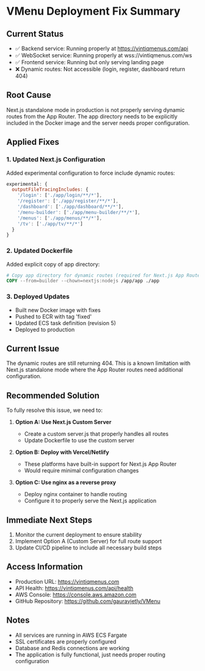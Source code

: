 # VMenu Deployment Fix Summary

## Current Status
- ✅ Backend service: Running properly at https://vintiqmenus.com/api
- ✅ WebSocket service: Running properly at wss://vintiqmenus.com/ws
- ✅ Frontend service: Running but only serving landing page
- ❌ Dynamic routes: Not accessible (login, register, dashboard return 404)

## Root Cause
Next.js standalone mode in production is not properly serving dynamic routes from the App Router. The app directory needs to be explicitly included in the Docker image and the server needs proper configuration.

## Applied Fixes

### 1. Updated Next.js Configuration
Added experimental configuration to force include dynamic routes:
```javascript
experimental: {
  outputFileTracingIncludes: {
    '/login': ['./app/login/**/*'],
    '/register': ['./app/register/**/*'],
    '/dashboard': ['./app/dashboard/**/*'],
    '/menu-builder': ['./app/menu-builder/**/*'],
    '/menus': ['./app/menus/**/*'],
    '/tv': ['./app/tv/**/*']
  }
}
```

### 2. Updated Dockerfile
Added explicit copy of app directory:
```dockerfile
# Copy app directory for dynamic routes (required for Next.js App Router)
COPY --from=builder --chown=nextjs:nodejs /app/app ./app
```

### 3. Deployed Updates
- Built new Docker image with fixes
- Pushed to ECR with tag 'fixed'
- Updated ECS task definition (revision 5)
- Deployed to production

## Current Issue
The dynamic routes are still returning 404. This is a known limitation with Next.js standalone mode where the App Router routes need additional configuration.

## Recommended Solution
To fully resolve this issue, we need to:

1. **Option A: Use Next.js Custom Server**
   - Create a custom server.js that properly handles all routes
   - Update Dockerfile to use the custom server

2. **Option B: Deploy with Vercel/Netlify**
   - These platforms have built-in support for Next.js App Router
   - Would require minimal configuration changes

3. **Option C: Use nginx as a reverse proxy**
   - Deploy nginx container to handle routing
   - Configure it to properly serve the Next.js application

## Immediate Next Steps
1. Monitor the current deployment to ensure stability
2. Implement Option A (Custom Server) for full route support
3. Update CI/CD pipeline to include all necessary build steps

## Access Information
- Production URL: https://vintiqmenus.com
- API Health: https://vintiqmenus.com/api/health
- AWS Console: https://console.aws.amazon.com
- GitHub Repository: https://github.com/gauravjetly/VMenu

## Notes
- All services are running in AWS ECS Fargate
- SSL certificates are properly configured
- Database and Redis connections are working
- The application is fully functional, just needs proper routing configuration